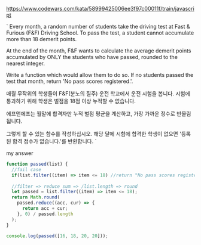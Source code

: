 
https://www.codewars.com/kata/58999425006ee3f97c00011f/train/javascript

`
Every month, a random number of students take the driving test at Fast & Furious (F&F) Driving School. 
To pass the test, a student cannot accumulate more than 18 demerit points.

At the end of the month, F&F wants to calculate the average demerit points accumulated by ONLY the students who have passed, 
rounded to the nearest integer.

Write a function which would allow them to do so. 
If no students passed the test that month, return 'No pass scores registered.'.

매월 무작위의 학생들이 F&F(분노의 질주) 운전 학교에서 운전 시험을 봅니다.
시험에 통과하기 위해 학생은 벌점을 18점 이상 누적할 수 없습니다.

에프앤에프는 월말에 합격자만 누적 벌점 평균을 계산하고,
가장 가까운 정수로 반올림됩니다.

그렇게 할 수 있는 함수를 작성하십시오.
해당 달에 시험에 합격한 학생이 없으면 '등록된 합격 점수가 없습니다.'를 반환합니다.
`

my answer
```js
function passed(list) {
  //fail case
  if(list.filter((item) => item <= 18) //return "No pass scores registered.";
  
  //filter => reduce sum => /list.length => round
  let passed = list.filter((item) => item <= 18);
  return Math.round(
    passed.reduce((acc, cur) => {
      return acc + cur;
    }, 0) / passed.length
  );
}

console.log(passed([16, 18, 20, 20]));
```
